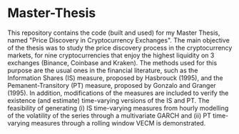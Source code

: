 # Master-Thesis

This repository contains the code (built and used) for my Master Thesis, named "Price Discovery in Cryptocurrency Exchanges". 
The main objective of the thesis was to study the price discovery process in the cryptocurrency markets, 
for nine cryptocurrencies that enjoy the highest liquidity on 3 exchanges (Binance, Coinbase and Kraken). 
The methods used for this purpose are the usual ones in the financial literature, such as the Information Shares (IS) measure, 
proposed by Hasbrouck (1995), and the Pemanent-Transitory (PT) measure, proposed by Gonzalo and Granger (1995). 
In addition, modifications of the measures are included to verify the existence (and estimate) time-varying versions of the IS and PT. 
The feasibility of generating (i) IS time-varying measures from hourly modelling of the volatility of the series through a multivariate GARCH and 
(ii) PT time-varying measures through a rolling window VECM is demonstrated.
